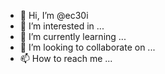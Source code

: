 - 👋 Hi, I’m @ec30i
- 👀 I’m interested in ...
- 🌱 I’m currently learning ...
- 💞️ I’m looking to collaborate on ...
- 📫 How to reach me ...

<!---
ec30i/ec30i is a ✨ special ✨ repository because its `README.md` (this file) appears on your GitHub profile.
You can click the Preview link to take a look at your changes.
--->
